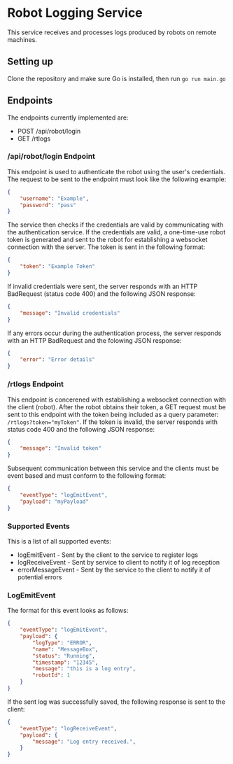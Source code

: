 # Robot Logging Service
This service receives and processes logs produced by robots on remote machines.

## Setting up
Clone the repository and make sure Go is installed, then run 
```go run main.go```

## Endpoints
The endpoints currently implemented are:
- POST /api/robot/login
- GET /rtlogs
### /api/robot/login Endpoint
This endpoint is used to authenticate the robot using the user's credentials. The request to be sent to the endpoint must look like the following example:
```json
{
    "username": "Example",
    "password": "pass"
}
```
The service then checks if the credentials are valid by communicating with the authentication service. If the credentials are valid, a one-time-use robot token is generated and sent to the robot for establishing a websocket connection with the server. The token is sent in the following format:
```json
{
    "token": "Example Token"
}
```
If invalid credentials were sent, the server responds with an HTTP BadRequest (status code 400) and the following JSON response:
```json
{
    "message": "Invalid credentials"
}
```
If any errors occur during the authentication process, the server responds with an HTTP BadRequest and the folowing JSON response:
```json
{
    "error": "Error details"
}
```
### /rtlogs Endpoint
This endpoint is concerened with establishing a websocket connection with the client (robot). After the robot obtains their token, a GET request must be sent to this endpoint with the token being included as a query parameter:
`/rtlogs?token="myToken"`. If the token is invalid, the server responds with status code 400 and the following JSON response:
```json
{
    "message": "Invalid token"
}
```
Subsequent communication between this service and the clients must be event based and must conform to the following format:
```json
{
    "eventType": "logEmitEvent",
    "payload": "myPayload"
}
```
### Supported Events
This is a list of all supported events:
- logEmitEvent - Sent by the client to the service to register logs
- logReceiveEvent - Sent by service to client to notify it of log reception
- errorMessageEvent - Sent by the service to the client to notify it of potential errors
### LogEmitEvent
The format for this event looks as follows:
```json
{
    "eventType": "logEmitEvent",
    "payload": {
        "logType": "ERROR",
        "name": "MessageBox",
        "status": "Running",
        "timestamp": "12345",
        "message": "this is a log entry",
        "robotId": 1
    }
}
```
If the sent log was successfully saved, the following response is sent to the client:
```json
{
    "eventType": "logReceiveEvent",
    "payload": {
        "message": "Log entry received.",
    }
}
```